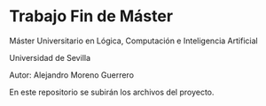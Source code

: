 # Trabajo Fin de Máster #
Máster Universitario en Lógica, Computación e Inteligencia Artificial

Universidad de Sevilla

Autor: Alejandro Moreno Guerrero

En este repositorio se subirán los archivos del proyecto.
